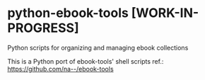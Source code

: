 # python-ebook-tools [WORK-IN-PROGRESS]
Python scripts for organizing and managing ebook collections

This is a Python port of ebook-tools' shell scripts
ref.: https://github.com/na--/ebook-tools
